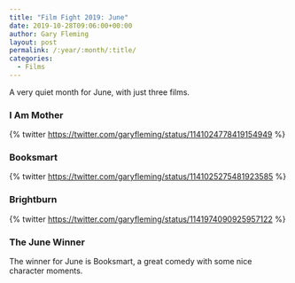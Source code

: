```yaml
---
title: "Film Fight 2019: June"
date: 2019-10-28T09:06:00+00:00
author: Gary Fleming
layout: post
permalink: /:year/:month/:title/
categories:
  - Films
---
```


A very quiet month for June, with just three films.

### I Am Mother

{% twitter https://twitter.com/garyfleming/status/1141024778419154949 %}

### Booksmart

{% twitter https://twitter.com/garyfleming/status/1141025275481923585 %}

### Brightburn

{% twitter https://twitter.com/garyfleming/status/1141974090925957122 %}

### The June Winner

The winner for June is Booksmart, a great comedy with some nice character moments.
